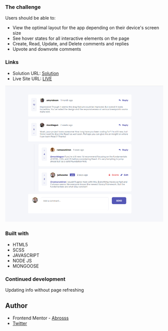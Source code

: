 ### The challenge

Users should be able to:

- View the optimal layout for the app depending on their device's screen size
- See hover states for all interactive elements on the page
- Create, Read, Update, and Delete comments and replies
- Upvote and downvote comments

### Links

- Solution URL: [Solution](https://www.frontendmentor.io/solutions/interactive-comment-section-crud-javascriptnodejs-bMExmc5cw4)
- Live Site URL: [LIVE](https://commentsectionapp.herokuapp.com/)

![](./comment.png)

### Built with

- HTML5 
- SCSS 
- JAVASCRIPT
- NODE JS
- MONGOOSE

### Continued development

Updating info without page refreshing

## Author

- Frontend Mentor - [Abrosss](https://www.frontendmentor.io/profile/Abrosss)
- [Twitter](https://twitter.com/ronessu)

